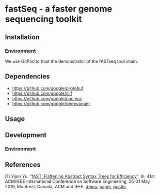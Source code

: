 # fastSeq - a faster genome sequencing toolkit

## Installation

### Environment
We use GitPod to host the demonstrator of the fASTseq tool chain.

## Dependencies
* https://github.com/google/protobuf
* https://github.com/google/clif
* https://github.com/google/nucleus
* https://github.com/google/deepvariant

## Usage


## Development

### Environment

## References
[1] Yijun Yu. "[fAST: Flattening Abstract Syntax Trees for Efficiency](http://oro.open.ac.uk/59268/)". In: 41st ACM/IEEE International Conference on Software Engineering, 25-31 May 2019, Montreal, Canada, ACM and IEEE.
[demo](https://gitpod.io/#https://github.com/yijunyu/demo), [paper](http://oro.open.ac.uk/59268), [poster](doc/fast-poster-A0.pdf)
